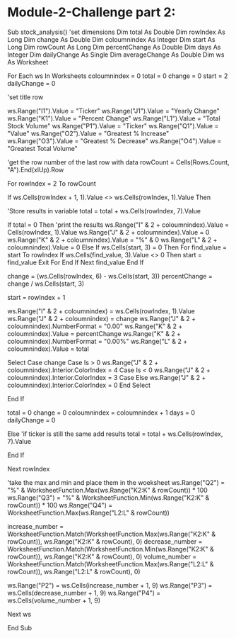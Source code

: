 # Module-2-Challenge part 2:
Sub stock_analysis()
'set dimensions
Dim total As Double
Dim rowIndex As Long
Dim change As Double
Dim coloumnindex As Integer
Dim start As Long
Dim rowCount As Long
Dim percentChange As Double
Dim days As Integer
Dim dailyChange As Single
Dim averageChange As Double
Dim ws As Worksheet

For Each ws In Worksheets
coloumnindex = 0
total = 0
change = 0
start = 2
dailyChange = 0

'set title row

ws.Range("I1").Value = "Ticker"
ws.Range("J1").Value = "Yearly Change"
ws.Range("K1").Value = "Percent Change"
ws.Range("L1").Value = "Total Stock Volume"
ws.Range("P1").Value = "Ticker"
ws.Range("Q1").Value = "Value"
ws.Range("O2").Value = "Greatest % Increase"
ws.Range("O3").Value = "Greatest % Decrease"
ws.Range("O4").Value = "Greatest Total Volume"

'get the row number of the last row with data
rowCount = Cells(Rows.Count, "A").End(xlUp).Row

For rowIndex = 2 To rowCount

If ws.Cells(rowIndex + 1, 1).Value <> ws.Cells(rowIndex, 1).Value Then

'Store results in variable
total = total + ws.Cells(rowIndex, 7).Value

If total = 0 Then
'print the results
ws.Range("I" & 2 + coloumnindex).Value = Cells(rowIndex, 1).Value
ws.Range("J" & 2 + coloumnindex).Value = 0
ws.Range("K" & 2 + coloumnindex).Value = "%" & 0
ws.Range("L" & 2 + coloumnindex).Value = 0
Else
If ws.Cells(start, 3) = 0 Then
For find_value = start To rowIndex
If ws.Cells(find_value, 3).Value <> 0 Then
start = find_value
Exit For
End If
Next find_value
End If

change = (ws.Cells(rowIndex, 6) - ws.Cells(start, 3))
percentChange = change / ws.Cells(start, 3)

start = rowIndex + 1

ws.Range("I" & 2 + coloumnindex) = ws.Cells(rowIndex, 1).Value
ws.Range("J" & 2 + coloumnindex) = change
ws.Range("J" & 2 + coloumnindex).NumberFormat = "0.00"
ws.Range("K" & 2 + coloumnindex).Value = percentChange
ws.Range("K" & 2 + coloumnindex).NumberFormat = "0.00%"
ws.Range("L" & 2 + coloumnindex).Value = total

Select Case change
Case Is > 0
ws.Range("J" & 2 + coloumnindex).Interior.ColorIndex = 4
Case Is < 0
ws.Range("J" & 2 + coloumnindex).Interior.ColorIndex = 3
Case Else
ws.Range("J" & 2 + coloumnindex).Interior.ColorIndex = 0
End Select

End If

total = 0
change = 0
coloumnindex = coloumnindex + 1
days = 0
dailyChange = 0


Else 'if ticker is still the same add results
total = total + ws.Cells(rowIndex, 7).Value

End If

 
Next rowIndex

'take the max and min and place them in the woeksheet
ws.Range("Q2") = "%" & WorksheetFunction.Max(ws.Range("K2:K" & rowCount)) * 100
ws.Range("Q3") = "%" & WorksheetFunction.Min(ws.Range("K2:K" & rowCount)) * 100
ws.Range("Q4") = WorksheetFunction.Max(ws.Range("L2:L" & rowCount))

increase_number = WorksheetFunction.Match(WorksheetFunction.Max(ws.Range("K2:K" & rowCount)), ws.Range("K2:K" & rowCount), 0)
decrease_number = WorksheetFunction.Match(WorksheetFunction.Min(ws.Range("K2:K" & rowCount)), ws.Range("K2:K" & rowCount), 0)
volume_number = WorksheetFunction.Match(WorksheetFunction.Max(ws.Range("L2:L" & rowCount)), ws.Range("L2:L" & rowCount), 0)


ws.Range("P2") = ws.Cells(increase_number + 1, 9)
ws.Range("P3") = ws.Cells(decrease_number + 1, 9)
ws.Range("P4") = ws.Cells(volume_number + 1, 9)






Next ws



End Sub

